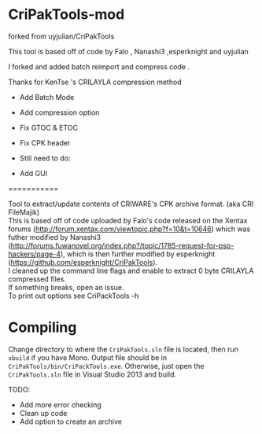 CriPakTools-mod
===========
forked from uyjulian/CriPakTools

This tool is based off of code by Falo , Nanashi3 ,esperknight and uyjulian

I forked and added batch reimport and compress code .

Thanks for KenTse 's CRILAYLA compression method


* Add Batch Mode
* Add compression option
* Fix GTOC & ETOC
* Fix CPK header

* Still need to do:
* Add GUI



===========

Tool to extract/update contents of CRIWARE's CPK archive format. (aka CRI FileMajik)  
This is based off of code uploaded by Falo's code released on the Xentax forums (http://forum.xentax.com/viewtopic.php?f=10&t=10646) which was futher modified by Nanashi3 (http://forums.fuwanovel.org/index.php?/topic/1785-request-for-psp-hackers/page-4), which is then further modified by esperknight (https://github.com/esperknight/CriPakTools).  
I cleaned up the command line flags and enable to extract 0 byte CRILAYLA compressed files.  
If something breaks, open an issue.  
To print out options see CriPackTools -h  

Compiling
=========
Change directory to where the `CriPakTools.sln` file is located, then run `xbuild` if you have Mono. Output file should be in `CriPakTools/bin/CriPackTools.exe`. Otherwise, just open the `CriPakTools.sln` file in Visual Studio 2013 and build.

TODO:
* Add more error checking
* Clean up code
* Add option to create an archive

